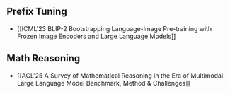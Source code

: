 
## Prefix Tuning
+ [[ICML'23 BLIP-2 Bootstrapping Language-Image Pre-training with Frozen Image Encoders and Large Language Models]]

## Math Reasoning 
+ [[ACL'25 A Survey of Mathematical Reasoning in the Era of Multimodal Large Language Model Benchmark, Method & Challenges]]